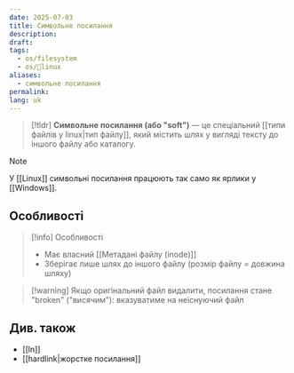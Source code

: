 ```yaml
---
date: 2025-07-03
title: Символьне посилання
description: 
draft: 
tags:
  - os/filesystem
  - os/🐧linux
aliases:
  - символьне посилання
permalink: 
lang: uk
---
```


> [!tldr]
> **Символьне посилання (або "soft")** — це спеціальний [[типи файлів у linux|тип файлу]], який містить шлях у вигляді тексту до іншого файлу або каталогу.

> [!note] 
> У [[Linux]] символьні посилання працюють так само як ярлики у [[Windows]].

## Особливості

> [!info] Особливості
> - Має власний [[Метадані файлу (inode)]]
> - Зберігає лише шлях до іншого файлу (розмір файлу = довжина шляху)

> [!warning] Якщо оригінальний файл видалити, посилання стане "broken" ("висячим"): вказуватиме на неіснуючий файл


## Див. також

- [[ln]]
- [[hardlink|жорстке посилання]]